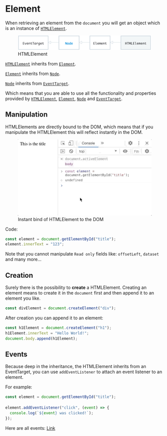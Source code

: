 # Element

When retrieving an element from the `document` you will get an object which is an instance of [`HTMLElement`](https://developer.mozilla.org/de/docs/Web/API/HTMLElement).

<figure>
  <img src="/img/htmlElement.png" width="500" />
  <figcaption>HTMLElement</figcaption>
</figure>

[`HTMLElement`](https://developer.mozilla.org/de/docs/Web/API/HTMLElement) inherits from [`Element`](https://developer.mozilla.org/en-US/docs/Web/API/Element).

[`Element`](https://developer.mozilla.org/en-US/docs/Web/API/Element) inherits from [`Node`](https://developer.mozilla.org/en-US/docs/Web/API/Node).

[`Node`](https://developer.mozilla.org/en-US/docs/Web/API/Node) inherits from [`EventTarget`](https://developer.mozilla.org/en-US/docs/Web/API/EventTarget).

Which means that you are able to use all the functionality and properties provided by [`HTMLElement`](https://developer.mozilla.org/de/docs/Web/API/HTMLElement), [`Element`](https://developer.mozilla.org/en-US/docs/Web/API/Element), [`Node`](https://developer.mozilla.org/en-US/docs/Web/API/Node) and [`EventTarget`](https://developer.mozilla.org/en-US/docs/Web/API/EventTarget).

## Manipulation

HTMLElements are directly bound to the DOM, which means that if you manipulate the HTMLElement this will reflect instantly in the DOM.

<figure>
  <img src="/img/element_manipulation.gif" width="500" />
  <figcaption>Instant bind of HTMLElement to the DOM</figcaption>
</figure>

Code:

```javascript
const element = document.getElementById("title");
element.innerText = "123";
```

Note that you cannot manipulate `Read only` fields like: `offsetLeft`, `dataset` and many more...

## Creation

Surely there is the possibility to **create** a HTMLElement.
Creating an element means to create it in the `document` first and then append it to an element you like.

```javascript
const divElement = document.createElement("div");
```

After creation you can append it to an element:

```javascript
const h1Element = document.createElement("h1");
h1Element.innerText = "Hello World!";
document.body.append(h1Element);
```

## Events

Because deep in the inheritance, the HTMLElement inherits from an EventTarget, you can use `addEventListener` to attach an event listener to an element.

For example:

```javascript
const element = document.getElementById("title");

element.addEventListener("click", (event) => {
  console.log(`${event} was clicked!`);
});
```

Here are all events: [Link](https://developer.mozilla.org/de/docs/Web/Events)
